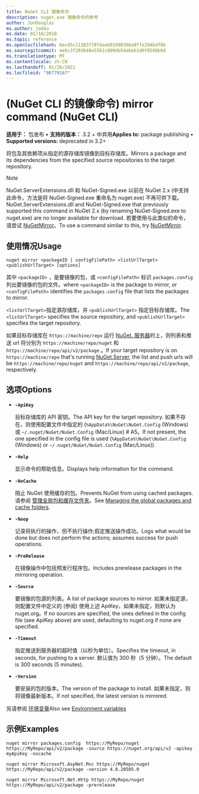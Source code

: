 ```yaml
---
title: NuGet CLI 镜像命令
description: nuget.exe 镜像命令的参考
author: JonDouglas
ms.author: jodou
ms.date: 01/18/2018
ms.topic: reference
ms.openlocfilehash: 6ecd5c11383f78fdaeb01090366a8ffe294b4f8b
ms.sourcegitcommit: ee6c3f203648a5561c809db54ebeb1d0f0598b68
ms.translationtype: MT
ms.contentlocale: zh-CN
ms.lasthandoff: 01/26/2021
ms.locfileid: "98779167"
---
```

# <a name="mirror-command-nuget-cli"></a><span data-ttu-id="b8efc-103"> (NuGet CLI 的镜像命令) </span><span class="sxs-lookup"><span data-stu-id="b8efc-103">mirror command (NuGet CLI)</span></span>

<span data-ttu-id="b8efc-104">**适用于：** 包发布 &bullet; **支持的版本：** 3.2 + 中弃用</span><span class="sxs-lookup"><span data-stu-id="b8efc-104">**Applies to:** package publishing &bullet; **Supported versions:** deprecated in 3.2+</span></span>

<span data-ttu-id="b8efc-105">将包及其依赖项从指定的源存储库镜像到目标存储库。</span><span class="sxs-lookup"><span data-stu-id="b8efc-105">Mirrors a package and its dependencies from the specified source repositories to the target repository.</span></span>

> [!NOTE]
> <span data-ttu-id="b8efc-106">NuGet.ServerExtensions.dll 和 NuGet-Signed.exe 以前在 NuGet 2.x (中支持此命令，方法是将 NuGet-Signed.exe 重命名为 nuget.exe) 不再可供下载。</span><span class="sxs-lookup"><span data-stu-id="b8efc-106">NuGet.ServerExtensions.dll and NuGet-Signed.exe that previously supported this command in NuGet 2.x (by renaming NuGet-Signed.exe to nuget.exe) are no longer available for download.</span></span> <span data-ttu-id="b8efc-107">若要使用与此类似的命令，请尝试 [NuGetMirror](https://www.nuget.org/packages/NuGetMirror/)。</span><span class="sxs-lookup"><span data-stu-id="b8efc-107">To use a command similar to this, try [NuGetMirror](https://www.nuget.org/packages/NuGetMirror/).</span></span>

## <a name="usage"></a><span data-ttu-id="b8efc-108">使用情况</span><span class="sxs-lookup"><span data-stu-id="b8efc-108">Usage</span></span>

```cli
nuget mirror <packageID | configFilePath> <listUrlTarget> <publishUrlTarget> [options]
```

<span data-ttu-id="b8efc-109">其中 `<packageID>` ，是要镜像的包，或 `<configFilePath>` 标识 `packages.config` 列出要镜像的包的文件。</span><span class="sxs-lookup"><span data-stu-id="b8efc-109">where `<packageID>` is the package to mirror, or `<configFilePath>` identifies the `packages.config` file that lists the packages to mirror.</span></span>

<span data-ttu-id="b8efc-110">`<listUrlTarget>`指定源存储库，并 `<publishUrlTarget>` 指定目标存储库。</span><span class="sxs-lookup"><span data-stu-id="b8efc-110">The `<listUrlTarget>` specifies the source repository, and `<publishUrlTarget>` specifies the target repository.</span></span>

<span data-ttu-id="b8efc-111">如果目标存储库在 `https://machine/repo` 运行 [NuGet. 服务器](../../hosting-packages/nuget-server.md)的上，则列表和推送 url 将分别为 `https://machine/repo/nuget` 和 `https://machine/repo/api/v2/package` 。</span><span class="sxs-lookup"><span data-stu-id="b8efc-111">If your target repository is on `https://machine/repo` that's running [NuGet.Server](../../hosting-packages/nuget-server.md), the list and push urls will be `https://machine/repo/nuget` and `https://machine/repo/api/v2/package`, respectively.</span></span>

## <a name="options"></a><span data-ttu-id="b8efc-112">选项</span><span class="sxs-lookup"><span data-stu-id="b8efc-112">Options</span></span>

- **`-ApiKey`**

  <span data-ttu-id="b8efc-113">目标存储库的 API 密钥。</span><span class="sxs-lookup"><span data-stu-id="b8efc-113">The API key for the target repository.</span></span> <span data-ttu-id="b8efc-114">如果不存在，则使用配置文件中指定的 (`%AppData%\NuGet\NuGet.Config` (Windows) 或 `~/.nuget/NuGet/NuGet.Config` (Mac/Linux) # A5。</span><span class="sxs-lookup"><span data-stu-id="b8efc-114">If not present,  the one specified in the config file is used (`%AppData%\NuGet\NuGet.Config` (Windows) or `~/.nuget/NuGet/NuGet.Config` (Mac/Linux)).</span></span>

- **`-Help`**

  <span data-ttu-id="b8efc-115">显示命令的帮助信息。</span><span class="sxs-lookup"><span data-stu-id="b8efc-115">Displays help information for the command.</span></span>

- **`-NoCache`**

  <span data-ttu-id="b8efc-116">阻止 NuGet 使用缓存的包。</span><span class="sxs-lookup"><span data-stu-id="b8efc-116">Prevents NuGet from using cached packages.</span></span> <span data-ttu-id="b8efc-117">请参阅 [管理全局包和缓存文件夹](../../consume-packages/managing-the-global-packages-and-cache-folders.md)。</span><span class="sxs-lookup"><span data-stu-id="b8efc-117">See [Managing the global packages and cache folders](../../consume-packages/managing-the-global-packages-and-cache-folders.md).</span></span>

- **`-Noop`**

  <span data-ttu-id="b8efc-118">记录将执行的操作，但不执行操作;假定推送操作成功。</span><span class="sxs-lookup"><span data-stu-id="b8efc-118">Logs what would be done but does not perform the actions; assumes success for push operations.</span></span>

- **`-PreRelease`**

  <span data-ttu-id="b8efc-119">在镜像操作中包括预发行程序包。</span><span class="sxs-lookup"><span data-stu-id="b8efc-119">Includes prerelease packages in the mirroring operation.</span></span>

- **`-Source`**

  <span data-ttu-id="b8efc-120">要镜像的包源的列表。</span><span class="sxs-lookup"><span data-stu-id="b8efc-120">A list of package sources to mirror.</span></span> <span data-ttu-id="b8efc-121">如果未指定源，则配置文件中定义的 (参阅) 使用上述 ApiKey，如果未指定，则默认为 nuget.org。</span><span class="sxs-lookup"><span data-stu-id="b8efc-121">If no sources are specified, the ones defined in the config file (see ApiKey above) are used, defaulting to nuget.org if none are specified.</span></span>

- **`-Timeout`**

  <span data-ttu-id="b8efc-122">指定推送到服务器的超时值（以秒为单位）。</span><span class="sxs-lookup"><span data-stu-id="b8efc-122">Specifies the timeout, in seconds, for pushing to a server.</span></span> <span data-ttu-id="b8efc-123">默认值为 300 秒（5 分钟）。</span><span class="sxs-lookup"><span data-stu-id="b8efc-123">The default is 300 seconds (5 minutes).</span></span>

- **`-Version`**

  <span data-ttu-id="b8efc-124">要安装的包的版本。</span><span class="sxs-lookup"><span data-stu-id="b8efc-124">The version of the package to install.</span></span> <span data-ttu-id="b8efc-125">如果未指定，则将镜像最新版本。</span><span class="sxs-lookup"><span data-stu-id="b8efc-125">If not specified, the latest version is mirrored.</span></span>

<span data-ttu-id="b8efc-126">另请参阅 [环境变量](cli-ref-environment-variables.md)</span><span class="sxs-lookup"><span data-stu-id="b8efc-126">Also see [Environment variables](cli-ref-environment-variables.md)</span></span>

## <a name="examples"></a><span data-ttu-id="b8efc-127">示例</span><span class="sxs-lookup"><span data-stu-id="b8efc-127">Examples</span></span>

```cli
nuget mirror packages.config  https://MyRepo/nuget https://MyRepo/api/v2/package -source https://nuget.org/api/v2 -apikey myApiKey -nocache

nuget mirror Microsoft.AspNet.Mvc https://MyRepo/nuget https://MyRepo/api/v2/package -version 4.0.20505.0

nuget mirror Microsoft.Net.Http https://MyRepo/nuget https://MyRepo/api/v2/package -prerelease
```
